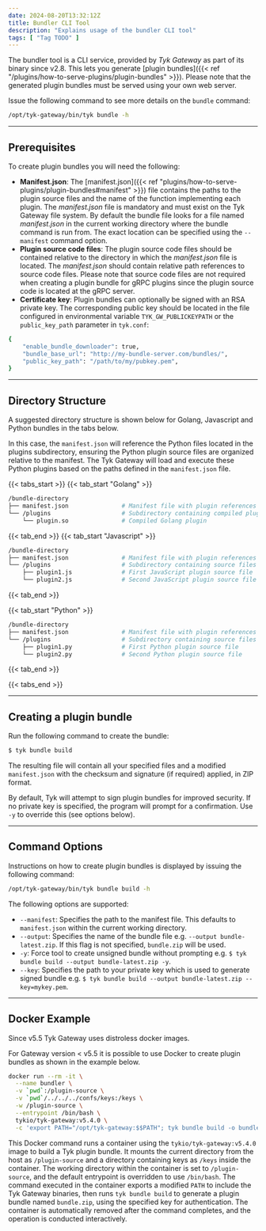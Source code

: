 ```yaml
---
date: 2024-08-20T13:32:12Z
title: Bundler CLI Tool
description: "Explains usage of the bundler CLI tool"
tags: [ "Tag TODO" ]
---
```


The bundler tool is a CLI service, provided by *Tyk Gateway* as part of its binary since v2.8. This lets you generate [plugin bundles]({{< ref "/plugins/how-to-serve-plugins/plugin-bundles" >}}). Please note that the generated plugin bundles must be served using your own web server.

Issue the following command to see more details on the `bundle` command:

```bash
/opt/tyk-gateway/bin/tyk bundle -h
```

---

## Prerequisites

To create plugin bundles you will need the following:

- **Manifest.json**: The [manifest.json]({{< ref "plugins/how-to-serve-plugins/plugin-bundles#manifest" >}}) file contains the paths to the plugin source files and the name of the function implementing each plugin. The *manifest.json* file is mandatory and must exist on the Tyk Gateway file system. By default the bundle file looks for a file named *manifest.json* in the current working directory where the bundle command is run from. The exact location can be specified using the `--manifest` command option.
- **Plugin source code files**: The plugin source code files should be contained relative to the directory in which the *manifest.json* file is located. The *manifest.json* should contain relative path references to source code files. Please note that source code files are not required when creating a plugin bundle for gRPC plugins since the plugin source code is located at the gRPC server.
- **Certificate key**: Plugin bundles can optionally be signed with an RSA private key. The corresponding public key should be located in the file configured in environmental variable `TYK_GW_PUBLICKEYPATH` or the `public_key_path` parameter in `tyk.conf`:

```bash
{
    "enable_bundle_downloader": true,
    "bundle_base_url": "http://my-bundle-server.com/bundles/",
    "public_key_path": "/path/to/my/pubkey.pem",
}
```

---

## Directory Structure

A suggested directory structure is shown below for Golang, Javascript and Python bundles in the tabs below.

In this case, the `manifest.json` will reference the Python files located in the plugins subdirectory, ensuring the Python plugin source files are organized relative to the manifest. The Tyk Gateway will load and execute these Python plugins based on the paths defined in the `manifest.json` file.

{{< tabs_start >}}
{{< tab_start "Golang" >}}
```bash
/bundle-directory
├── manifest.json               # Manifest file with plugin references
└── /plugins                    # Subdirectory containing compiled plugin
    └── plugin.so               # Compiled Golang plugin
```
{{< tab_end >}}
{{< tab_start "Javascript" >}}
```bash
/bundle-directory
├── manifest.json               # Manifest file with plugin references
└── /plugins                    # Subdirectory containing source files
    ├── plugin1.js              # First JavaScript plugin source file
    └── plugin2.js              # Second JavaScript plugin source file
```
{{< tab_end >}}

{{< tab_start "Python" >}}
```bash
/bundle-directory
├── manifest.json               # Manifest file with plugin references
└── /plugins                    # Subdirectory containing source files
    ├── plugin1.py              # First Python plugin source file
    └── plugin2.py              # Second Python plugin source file
```
{{< tab_end >}}

{{< tabs_end >}}

---

## Creating a plugin bundle

Run the following command to create the bundle:

```bash
$ tyk bundle build
```

The resulting file will contain all your specified files and a modified `manifest.json` with the checksum and signature (if required) applied, in ZIP format.

By default, Tyk will attempt to sign plugin bundles for improved security. If no private key is specified, the program will prompt for a confirmation. 
Use `-y` to override this (see options below).

---

## Command Options

Instructions on how to create plugin bundles is displayed by issuing the following command:

```bash
/opt/tyk-gateway/bin/tyk bundle build -h
```

The following options are supported:

-  `--manifest`: Specifies the path to the manifest file. This defaults to `manifest.json` within the current working directory.
-   `--output`: Specifies the name of the bundle file e.g. `--output bundle-latest.zip`. If this flag is not specified, `bundle.zip` will be used. 
-   `-y`: Force tool to create unsigned bundle without prompting e.g. `$ tyk bundle build --output bundle-latest.zip -y`.
-   `--key`: Specifies the path to your private key which is used to generate signed bundle e.g. `$ tyk bundle build --output bundle-latest.zip --key=mykey.pem`.

---

## Docker Example

Since v5.5 Tyk Gateway uses distroless docker images. 

For Gateway version < v5.5 it is possible to use Docker to create plugin bundles as shown in the example below. 

```bash
docker run --rm -it \
  --name bundler \
  -v `pwd`:/plugin-source \
  -v `pwd`/../../../confs/keys:/keys \
  -w /plugin-source \
  --entrypoint /bin/bash \
  tykio/tyk-gateway:v5.4.0 \
  -c 'export PATH="/opt/tyk-gateway:$$PATH"; tyk bundle build -o bundle.zip -k /keys/key.pem'
```

This Docker command runs a container using the `tykio/tyk-gateway:v5.4.0` image to build a Tyk plugin bundle. It mounts the current directory from the host as `/plugin-source` and a directory containing keys as `/keys` inside the container. The working directory within the container is set to `/plugin-source`, and the default entrypoint is overridden to use `/bin/bash`. The command executed in the container exports a modified `PATH` to include the Tyk Gateway binaries, then runs `tyk bundle build` to generate a plugin bundle named `bundle.zip`, using the specified key for authentication. The container is automatically removed after the command completes, and the operation is conducted interactively.

